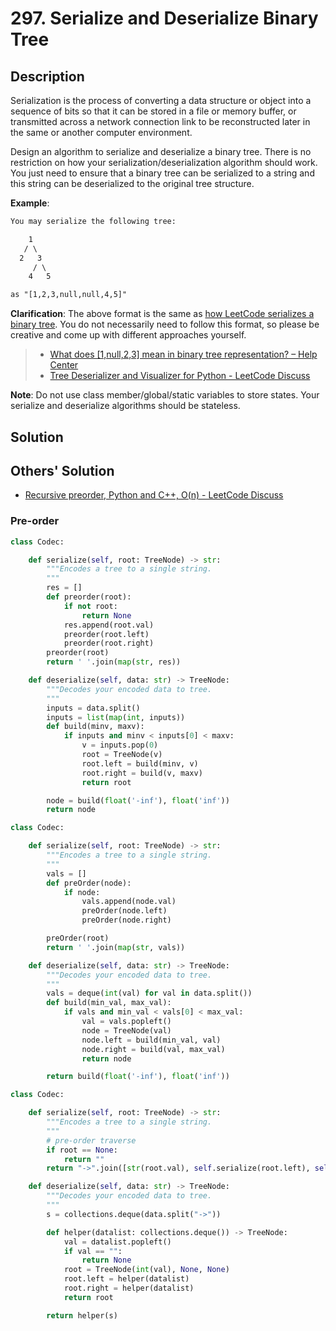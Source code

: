 # 297. Serialize and Deserialize Binary Tree

## Description

Serialization is the process of converting a data structure or object into a sequence of bits so that it can be stored in a file or memory buffer, or transmitted across a network connection link to be reconstructed later in the same or another computer environment.

Design an algorithm to serialize and deserialize a binary tree. There is no restriction on how your serialization/deserialization algorithm should work. You just need to ensure that a binary tree can be serialized to a string and this string can be deserialized to the original tree structure.

**Example**:

```txt
You may serialize the following tree:

    1
   / \
  2   3
     / \
    4   5

as "[1,2,3,null,null,4,5]"
```

**Clarification**: The above format is the same as [how LeetCode serializes a binary tree](https://leetcode.com/faq/#binary-tree). You do not necessarily need to follow this format, so please be creative and come up with different approaches yourself.

> * [What does [1,null,2,3] mean in binary tree representation? – Help Center](https://support.leetcode.com/hc/en-us/articles/360011883654-What-does-1-null-2-3-mean-in-binary-tree-representation-)
> * [Tree Deserializer and Visualizer for Python - LeetCode Discuss](https://leetcode.com/problems/recover-binary-search-tree/discuss/32539/Tree-Deserializer-and-Visualizer-for-Python)

**Note**: Do not use class member/global/static variables to store states. Your serialize and deserialize algorithms should be stateless.

## Solution

## Others' Solution

* [Recursive preorder, Python and C++, O(n) - LeetCode Discuss](https://leetcode.com/problems/serialize-and-deserialize-binary-tree/discuss/74259/Recursive-preorder-Python-and-C%2B%2B-O%28n%29)

### Pre-order

```py
class Codec:

    def serialize(self, root: TreeNode) -> str:
        """Encodes a tree to a single string.
        """
        res = []
        def preorder(root):
            if not root:
                return None
            res.append(root.val)
            preorder(root.left)
            preorder(root.right)
        preorder(root)
        return ' '.join(map(str, res))

    def deserialize(self, data: str) -> TreeNode:
        """Decodes your encoded data to tree.
        """
        inputs = data.split()
        inputs = list(map(int, inputs))
        def build(minv, maxv):
            if inputs and minv < inputs[0] < maxv:
                v = inputs.pop(0)
                root = TreeNode(v)
                root.left = build(minv, v)
                root.right = build(v, maxv)
                return root

        node = build(float('-inf'), float('inf'))
        return node
```

```py
class Codec:

    def serialize(self, root: TreeNode) -> str:
        """Encodes a tree to a single string.
        """
        vals = []
        def preOrder(node):
            if node:
                vals.append(node.val)
                preOrder(node.left)
                preOrder(node.right)

        preOrder(root)
        return ' '.join(map(str, vals))

    def deserialize(self, data: str) -> TreeNode:
        """Decodes your encoded data to tree.
        """
        vals = deque(int(val) for val in data.split())
        def build(min_val, max_val):
            if vals and min_val < vals[0] < max_val:
                val = vals.popleft()
                node = TreeNode(val)
                node.left = build(min_val, val)
                node.right = build(val, max_val)
                return node

        return build(float('-inf'), float('inf'))
```

```py
class Codec:

    def serialize(self, root: TreeNode) -> str:
        """Encodes a tree to a single string.
        """
        # pre-order traverse
        if root == None:
            return ""
        return "->".join([str(root.val), self.serialize(root.left), self.serialize(root.right)])

    def deserialize(self, data: str) -> TreeNode:
        """Decodes your encoded data to tree.
        """
        s = collections.deque(data.split("->"))

        def helper(datalist: collections.deque()) -> TreeNode:
            val = datalist.popleft()
            if val == "":
                return None
            root = TreeNode(int(val), None, None)
            root.left = helper(datalist)
            root.right = helper(datalist)
            return root

        return helper(s)
```
